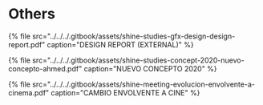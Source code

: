 # Others

{% file src="../../../.gitbook/assets/shine-studies-gfx-design-design-report.pdf" caption="DESIGN REPORT \(EXTERNAL\)" %}

{% file src="../../../.gitbook/assets/shine-studies-concept-2020-nuevo-concepto-ahmed.pdf" caption="NUEVO CONCEPTO 2020" %}

{% file src="../../../.gitbook/assets/shine-meeting-evolucion-envolvente-a-cinema.pdf" caption="CAMBIO ENVOLVENTE A CINE" %}



